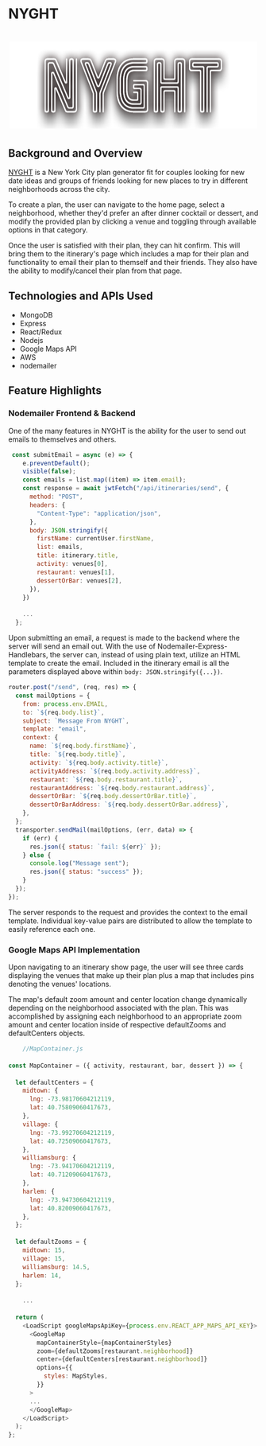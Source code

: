 # NYGHT

# [<p align="center"/> <img src="./frontend/src/assets/images/logo.png" width="500" height="175" />](https://nyght-40rn.onrender.com)

## Background and Overview

[NYGHT](https://nyght-40rn.onrender.com) is a New York City plan generator fit for couples looking for new date ideas and groups of friends looking for new places to try in different neighborhoods across the city.

To create a plan, the user can navigate to the home page, select a neighborhood, whether they'd prefer an after dinner cocktail or dessert, and modify the provided plan by clicking a venue and toggling through available options in that category.

Once the user is satisfied with their plan, they can hit confirm. This will bring them to the itinerary's page which includes a map for their plan and functionality to email their plan to themself and their friends. They also have the ability to modify/cancel their plan from that page.

## Technologies and APIs Used

- MongoDB
- Express
- React/Redux
- Nodejs
- Google Maps API
- AWS
- nodemailer

## Feature Highlights

### Nodemailer Frontend & Backend

One of the many features in NYGHT is the ability for the user to send out emails to themselves and others.

```js
 const submitEmail = async (e) => {
    e.preventDefault();
    visible(false);
    const emails = list.map((item) => item.email);
    const response = await jwtFetch("/api/itineraries/send", {
      method: "POST",
      headers: {
        "Content-Type": "application/json",
      },
      body: JSON.stringify({
        firstName: currentUser.firstName,
        list: emails,
        title: itinerary.title,
        activity: venues[0],
        restaurant: venues[1],
        dessertOrBar: venues[2],
      }),
    })

    ...
  };
```

Upon submitting an email, a request is made to the backend where the server will send an email out. With the use of Nodemailer-Express-Handlebars, the server can, instead of using plain text, utilize an HTML template to create the email. Included in the itinerary email is all the parameters displayed above within `body: JSON.stringify({...})`.

```js
router.post("/send", (req, res) => {
  const mailOptions = {
    from: process.env.EMAIL,
    to: `${req.body.list}`,
    subject: `Message From NYGHT`,
    template: "email",
    context: {
      name: `${req.body.firstName}`,
      title: `${req.body.title}`,
      activity: `${req.body.activity.title}`,
      activityAddress: `${req.body.activity.address}`,
      restaurant: `${req.body.restaurant.title}`,
      restaurantAddress: `${req.body.restaurant.address}`,
      dessertOrBar: `${req.body.dessertOrBar.title}`,
      dessertOrBarAddress: `${req.body.dessertOrBar.address}`,
    },
  };
  transporter.sendMail(mailOptions, (err, data) => {
    if (err) {
      res.json({ status: `fail: ${err}` });
    } else {
      console.log("Message sent");
      res.json({ status: "success" });
    }
  });
});
```

The server responds to the request and provides the context to the email template. Individual key-value pairs are distributed to allow the template to easily reference each one.

### Google Maps API Implementation

Upon navigating to an itinerary show page, the user will see three cards displaying the venues that make up their plan plus a map that includes pins denoting the venues' locations.

The map's default zoom amount and center location change dynamically depending on the neighborhood associated with the plan. This was accomplished by assigning each neighborhood to an appropriate zoom amount and center location inside of respective defaultZooms and defaultCenters objects.

```js
    //MapContainer.js

const MapContainer = ({ activity, restaurant, bar, dessert }) => {

  let defaultCenters = {
    midtown: {
      lng: -73.98170604212119,
      lat: 40.75809060417673,
    },
    village: {
      lng: -73.99270604212119,
      lat: 40.72509060417673,
    },
    williamsburg: {
      lng: -73.94170604212119,
      lat: 40.71209060417673,
    },
    harlem: {
      lng: -73.94730604212119,
      lat: 40.82009060417673,
    },
  };

  let defaultZooms = {
    midtown: 15,
    village: 15,
    williamsburg: 14.5,
    harlem: 14,
  };

    ...

  return (
    <LoadScript googleMapsApiKey={process.env.REACT_APP_MAPS_API_KEY}>
      <GoogleMap
        mapContainerStyle={mapContainerStyles}
        zoom={defaultZooms[restaurant.neighborhood]}
        center={defaultCenters[restaurant.neighborhood]}
        options={{
          styles: MapStyles,
        }}
      >
      ...
      </GoogleMap>
    </LoadScript>
  );
};
```

